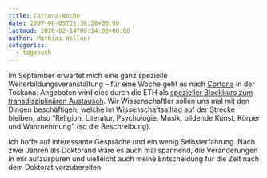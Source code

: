 ```yaml
---
title: Cortona-Woche
date: 2007-06-05T21:38:28+00:00
lastmod: 2020-02-14T00:14:08+00:00
author: Mathias Wellner
categories:
  - tagebuch
---
```

Im September erwartet mich eine ganz spezielle Weiterbildungsveranstaltung &#8211; für eine Woche geht es nach [Cortona](http://de.wikipedia.org/wiki/Cortona) in der Toskana. Angeboten wird dies durch die ETH als [spezieller Blockkurs zum transdisziplinären Austausch](http://www.cortona.ethz.ch). Wir Wissenschaftler sollen uns mal mit den Dingen beschäftigen, welche im Wissenschaftsalltag auf der Strecke bleiben, also &#8220;Religion, Literatur, Psychologie, Musik, bildende Kunst, Körper und Wahrnehmung&#8221; (so die Beschreibung).

Ich hoffe auf interessante Gespräche und ein wenig Selbsterfahrung. Nach zwei Jahren als Doktorand wäre es auch mal spannend, die Veränderungen in mir aufzuspüren und vielleicht auch meine Entscheidung für die Zeit nach dem Doktorat vorzubereiten.